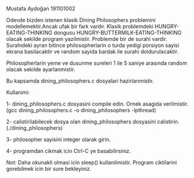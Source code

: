 Mustafa Aydoğan
191101002

Odevde bizden istenen klasik Dining Philosophers problemini modellemektir.Ancak ufak bir fark vardır.
Klasik problemdeki HUNGRY-EATING-THINKING dongusu HUNGRY-BUTTERMILK-EATING-THINKING olacak sekilde program yazilmistir.
Problemde bir de surahi vardir. Surahideki ayran bitince philosopherlarin o turda yedigi porsiyon sayisi ekrana basilacaktir ve random sayida bardak ile surahi doldurulacaktir.

Philosopherlarin yeme ve dusunme sureleri 1 ile 5 saniye arasında random olacak sekilde ayarlanmistir.

Bu kapsamda dining_philosophers.c dosyalari hazirlanmistir.

Kullanimi:

1- dining_philosophers.c dosyasini compile edin. Ornek asagida verilmistir.
    (gcc dining_philosophers.c -o dining_philosophers -lpthread)

2- calistirilabilecek dosya olan dining_philosophers dosyasini calistirin. (./dining_philosophers)

3- philosopher sayisini integer olarak girin.

4- programdan cikmak icin Ctrl-C ye basabilirsiniz.

Not: Daha okunakli olmasi icin sleep() kullanilmistir. Program ciktilarini gorebilmek icin bir sure bekleyiniz.

